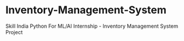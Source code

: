 # Inventory-Management-System
Skill India Python For ML/AI Internship - Inventory Management System Project
